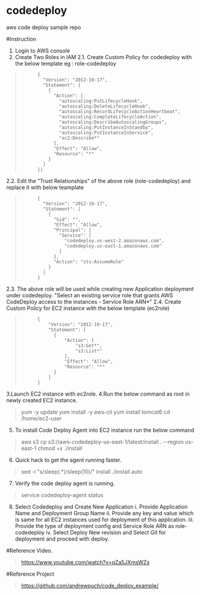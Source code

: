 # codedeploy
aws code deploy sample repo

#Instruction
1. Login to AWS console
2. Create Two Roles in IAM
2.1. Create Custom Policy for codedeploy with the below template eg : role-codedeploy

>			{
>			  "Version": "2012-10-17",
>			  "Statement": [
>				{
>				  "Action": [
>					"autoscaling:PutLifecycleHook",
>					"autoscaling:DeleteLifecycleHook",
>					"autoscaling:RecordLifecycleActionHeartbeat",
>					"autoscaling:CompleteLifecycleAction",
>					"autoscaling:DescribeAutoscalingGroups",
>					"autoscaling:PutInstanceInStandby",
>					"autoscaling:PutInstanceInService",
>					"ec2:Describe*"
>				  ],
>				  "Effect": "Allow",
>				  "Resource": "*"
>				}
>			  ]
>			})

2.2. Edit the "Trust Relationships" of the above role (role-codedeploy) and replace it with below teamplate

>			{
>			  "Version": "2012-10-17",
>			  "Statement": [
>				{
>				  "Sid": "",
>				  "Effect": "Allow",
>				  "Principal": {
>					"Service": [
>					  "codedeploy.us-west-2.amazonaws.com",
>					  "codedeploy.us-east-1.amazonaws.com"
>					]
>				  },
>				  "Action": "sts:AssumeRole"
>				}
>			  ]
>			}

2.3. The above role will be used while creating new Application deployment under codedeploy.
			"Select an existing service role that grants AWS CodeDeploy access to the instances - Service Role ARN*"
2.4. Create Custom Policy for EC2 instance with the below template (ec2role)

>			{ 
>				"Version": "2012-10-17", 
>				"Statement": [   
>				  {     
>					  "Action": [       
>						  "s3:Get*",       
>						  "s3:List*"     
>					  ],     
>					  "Effect": "Allow",     
>					  "Resource": "*"   
>				  } 
>				]
>			}

3.Launch  EC2 instance with ec2role.
4.Run the below command as root in newly created EC2 instance.

>	yum -y update
>	yum install -y aws-cli
>	yum install tomcat6
>	cd /home/ec2-user

5. To install Code Deploy Agent into EC2 instance run the below command

>	aws s3 cp s3://aws-codedeploy-us-east-1/latest/install . --region us-east-1
>	chmod +x ./install

6. Quick hack to get the agent running faster.

>	sed -i "s/sleep(.*)/sleep(10)/" install
>	./install auto

7. Verify the code deploy agent is running.

>	service codedeploy-agent status

8. Select Codedeploy and Create New Application
	i. Provide Application Name and Deployment Group Name
	ii. Provide any key and value which is same for all EC2 instances used for deployment of this application.
	iii. Provide the type of deployment config and Service Role ARN as role-codedeploy
	iv. Select Deploy New revision and Select Git for deployment and proceed with deploy.

#Reference Video.
>https://www.youtube.com/watch?v=qZa5JXmsWZs

#Reference Project
>https://github.com/andrewpuch/code_deploy_example/

